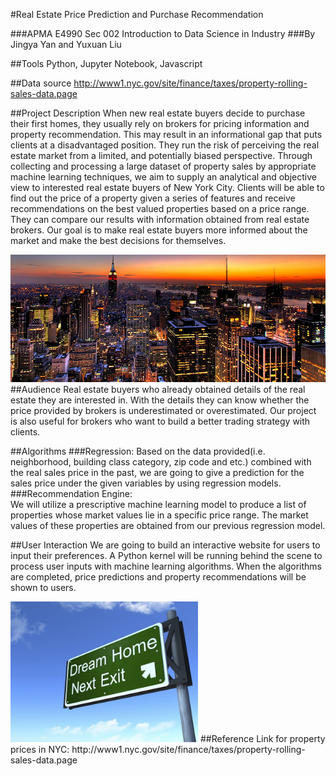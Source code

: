 #Real Estate Price Prediction and Purchase Recommendation  

###APMA E4990 Sec 002 Introduction to Data Science in Industry
###By Jingya Yan and Yuxuan Liu
 

##Tools
Python, Jupyter Notebook, Javascript

##Data source
http://www1.nyc.gov/site/finance/taxes/property-rolling-sales-data.page

##Project Description
When new real estate buyers decide to purchase their first homes, they usually rely on brokers for pricing information and property recommendation. This may result in an informational gap that puts clients at a disadvantaged position. They run the risk of perceiving the real estate market from a limited, and potentially biased perspective. Through collecting and processing a large dataset of property sales by appropriate machine learning techniques, we aim to supply an analytical and objective view to interested real estate buyers of New York City. Clients will be able to find out the price of a property given a series of features and receive recommendations on the best valued properties based on a price range. They can compare our results with information obtained from real estate brokers. Our goal is to make real estate buyers more informed about the market and make the best decisions for themselves.  

![Alt text](img/Real-Estate-Companies-in-New-York.jpg)
##Audience
Real estate buyers who already obtained details of the real estate they are interested in. With the details they can know whether the price provided by brokers is underestimated or overestimated.
Our project is also useful for brokers who want to build a better trading strategy with clients. 
 
##Algorithms
###Regression: 
Based on the data provided(i.e. neighborhood, building class category, zip code and etc.) combined with the real sales price in the past, we are going to give a prediction for the sales price under the given variables by using regression models.
###Recommendation Engine:  
We will utilize a prescriptive machine learning model to produce a list of properties whose market values lie in a specific price range. The market values of these properties are obtained from our previous regression model.  
 
##User Interaction
We are going to build an interactive website for users to input their preferences. A Python kernel will be running behind the scene to process user inputs with machine learning algorithms. When the algorithms are completed, price predictions and property recommendations will be shown to users. 

<img src="img/dream-home-blog.jpg" width="300">
##Reference
Link for property prices in NYC: http://www1.nyc.gov/site/finance/taxes/property-rolling-sales-data.page